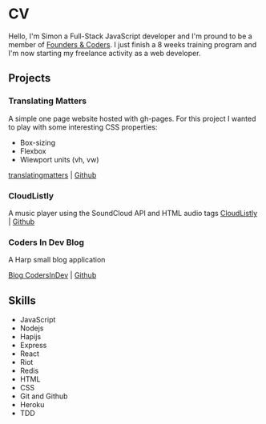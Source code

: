 # CV

Hello, I'm Simon a Full-Stack JavaScript developer and I'm pround to be a member of [Founders & Coders](http://www.foundersandcoders.com/). I just finish a 8 weeks training program and I'm now starting my freelance activity as a web developer.

## Projects

### Translating Matters

A simple one page website hosted with gh-pages. For this project I wanted to play with some interesting CSS properties:

- Box-sizing
- Flexbox
- Wiewport units (vh, vw)

[translatingmatters](http://www.translatingmatters.co.uk) | [Github](https://github.com/translatingmatters/translatingmatters.github.io)

### CloudListly

A music player using the SoundCloud API and HTML audio tags
[CloudListly](http://codersindev.github.io/CloudListly) | [Github](https://github.com/CodersInDev/CloudListly)

### Coders In Dev Blog

A Harp small blog application

[Blog CodersInDev](http://codersindev.github.io/blog/) | [Github](https://github.com/CodersInDev/blog)

## Skills

- JavaScript
- Nodejs
- Hapijs
- Express
- React
- Riot
- Redis
- HTML
- CSS
- Git and Github
- Heroku
- TDD
